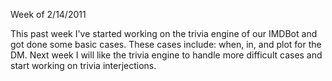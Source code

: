 Week of 2/14/2011

This past week I've started working on the trivia engine of our IMDBot and got done some basic cases. These cases include: when, in, and plot for the DM. Next week I will like the trivia engine to handle more difficult cases and start working on trivia interjections.